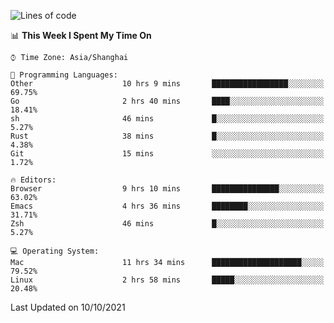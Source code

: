 <!--START_SECTION:waka-->
![Lines of code](https://img.shields.io/badge/From%20Hello%20World%20I%27ve%20Written-34390%20lines%20of%20code-blue)

📊 **This Week I Spent My Time On** 

```text
⌚︎ Time Zone: Asia/Shanghai

💬 Programming Languages: 
Other                    10 hrs 9 mins       █████████████████░░░░░░░░   69.75% 
Go                       2 hrs 40 mins       ████░░░░░░░░░░░░░░░░░░░░░   18.41% 
sh                       46 mins             █░░░░░░░░░░░░░░░░░░░░░░░░   5.27% 
Rust                     38 mins             █░░░░░░░░░░░░░░░░░░░░░░░░   4.38% 
Git                      15 mins             ░░░░░░░░░░░░░░░░░░░░░░░░░   1.72%

🔥 Editors: 
Browser                  9 hrs 10 mins       ███████████████░░░░░░░░░░   63.02% 
Emacs                    4 hrs 36 mins       ████████░░░░░░░░░░░░░░░░░   31.71% 
Zsh                      46 mins             █░░░░░░░░░░░░░░░░░░░░░░░░   5.27%

💻 Operating System: 
Mac                      11 hrs 34 mins      ████████████████████░░░░░   79.52% 
Linux                    2 hrs 58 mins       █████░░░░░░░░░░░░░░░░░░░░   20.48%

```


 Last Updated on 10/10/2021
<!--END_SECTION:waka-->
